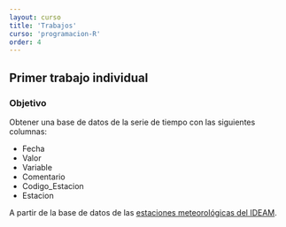 ```yaml
---
layout: curso
title: 'Trabajos'
curso: 'programacion-R'
order: 4
---
```


## Primer trabajo individual

### Objetivo

Obtener una base de datos de la serie
de tiempo con las siguientes columnas:

- Fecha
- Valor
- Variable
- Comentario
- Codigo_Estacion
- Estacion

A partir de la base de datos de las [estaciones
meteorológicas del IDEAM](./bds/Datos_est_Candelaria_y_C_Adm_La_Union).
